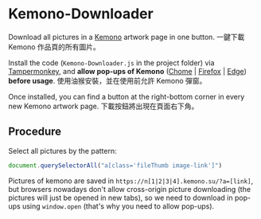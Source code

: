 # Kemono-Downloader

Download all pictures in a [Kemono](https://kemono.su/) artwork page in one button. 一鍵下載 Kemono 作品頁的所有圖片。

Install the code (`Kemono-Downloader.js` in the project folder) via [Tampermonkey](https://github.com/Tampermonkey/tampermonkey), and **allow pop-ups of Kemono** ([Chome](https://support.google.com/chrome/answer/95472?hl=en&co=GENIE.Platform%3DDesktop) | [Firefox](https://support.mozilla.org/en-US/kb/pop-blocker-settings-exceptions-troubleshooting) | [Edge](https://support.microsoft.com/en-us/microsoft-edge/block-pop-ups-in-microsoft-edge-1d8ba4f8-f385-9a0b-e944-aa47339b6bb5)) **before usage**. 使用油猴安裝，並在使用前允許 Kemono 彈窗。

Once installed, you can find a button at the right-bottom corner in every new Kemono artwork page. 下載按鈕將出現在頁面右下角。

## Procedure

Select all pictures by the pattern:

```JavaScript
document.querySelectorAll("a[class='fileThumb image-link']")
```

Pictures of kemono are saved in `https://n[1|2|3|4].kemono.su/?a=[link]`, but browsers nowadays don't allow cross-origin picture downloading (the pictures will just be opened in new tabs), so we need to download in pop-ups using `window.open` (that's why you need to allow pop-ups).
